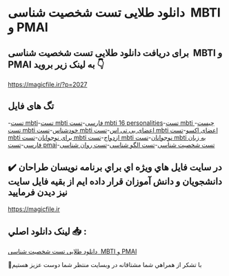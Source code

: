 # دانلود طلایی تست شخصیت شناسی  MBTI و PMAI

## برای دریافت دانلود طلایی تست شخصیت شناسی  MBTI و PMAI به لینک زیر بروید 👇

https://magicfile.ir/?p=2027

## تگ های فایل

-[تست mbti](https://magicfile.ir/product/%d8%aa%d8%b3%d8%aa-%d8%b4%d8%ae%d8%b5%d9%8a%d8%aa-%d8%b4%d9%86%d8%a7%d8%b3%d9%8a-mbti-%d9%88-pmai/)-[تست mbti فارسی](https://magicfile.ir/product/%d8%aa%d8%b3%d8%aa-%d8%b4%d8%ae%d8%b5%d9%8a%d8%aa-%d8%b4%d9%86%d8%a7%d8%b3%d9%8a-mbti-%d9%88-pmai/)-[تست mbti 16 personalities](https://magicfile.ir/product/%d8%aa%d8%b3%d8%aa-%d8%b4%d8%ae%d8%b5%d9%8a%d8%aa-%d8%b4%d9%86%d8%a7%d8%b3%d9%8a-mbti-%d9%88-pmai/)-[تست mbti چیست](https://magicfile.ir/product/%d8%aa%d8%b3%d8%aa-%d8%b4%d8%ae%d8%b5%d9%8a%d8%aa-%d8%b4%d9%86%d8%a7%d8%b3%d9%8a-mbti-%d9%88-pmai/)-[تست mbti خودشناس](https://magicfile.ir/product/%d8%aa%d8%b3%d8%aa-%d8%b4%d8%ae%d8%b5%d9%8a%d8%aa-%d8%b4%d9%86%d8%a7%d8%b3%d9%8a-mbti-%d9%88-pmai/)-[تست mbti اعضای بی تی اس](https://magicfile.ir/product/%d8%aa%d8%b3%d8%aa-%d8%b4%d8%ae%d8%b5%d9%8a%d8%aa-%d8%b4%d9%86%d8%a7%d8%b3%d9%8a-mbti-%d9%88-pmai/)-[تست mbti اعضای اکسو](https://magicfile.ir/product/%d8%aa%d8%b3%d8%aa-%d8%b4%d8%ae%d8%b5%d9%8a%d8%aa-%d8%b4%d9%86%d8%a7%d8%b3%d9%8a-mbti-%d9%88-pmai/)-[تست mbti برای نوجوانان](https://magicfile.ir/product/%d8%aa%d8%b3%d8%aa-%d8%b4%d8%ae%d8%b5%d9%8a%d8%aa-%d8%b4%d9%86%d8%a7%d8%b3%d9%8a-mbti-%d9%88-pmai/)-[تست mbti ازدواج](https://magicfile.ir/product/%d8%aa%d8%b3%d8%aa-%d8%b4%d8%ae%d8%b5%d9%8a%d8%aa-%d8%b4%d9%86%d8%a7%d8%b3%d9%8a-mbti-%d9%88-pmai/)-[تست mbti نوجوانان](https://magicfile.ir/product/%d8%aa%d8%b3%d8%aa-%d8%b4%d8%ae%d8%b5%d9%8a%d8%aa-%d8%b4%d9%86%d8%a7%d8%b3%d9%8a-mbti-%d9%88-pmai/)-[تست mbti به زبان فارسی](https://magicfile.ir/product/%d8%aa%d8%b3%d8%aa-%d8%b4%d8%ae%d8%b5%d9%8a%d8%aa-%d8%b4%d9%86%d8%a7%d8%b3%d9%8a-mbti-%d9%88-pmai/)-[تست pmai](https://magicfile.ir/product/%d8%aa%d8%b3%d8%aa-%d8%b4%d8%ae%d8%b5%d9%8a%d8%aa-%d8%b4%d9%86%d8%a7%d8%b3%d9%8a-mbti-%d9%88-pmai/)-[تست شخصیت شناسی](https://magicfile.ir/product/%d8%aa%d8%b3%d8%aa-%d8%b4%d8%ae%d8%b5%d9%8a%d8%aa-%d8%b4%d9%86%d8%a7%d8%b3%d9%8a-mbti-%d9%88-pmai/)-[تست الگو شناسی](https://magicfile.ir/product/%d8%aa%d8%b3%d8%aa-%d8%b4%d8%ae%d8%b5%d9%8a%d8%aa-%d8%b4%d9%86%d8%a7%d8%b3%d9%8a-mbti-%d9%88-pmai/)-[تست روان شناسی](https://magicfile.ir/product/%d8%aa%d8%b3%d8%aa-%d8%b4%d8%ae%d8%b5%d9%8a%d8%aa-%d8%b4%d9%86%d8%a7%d8%b3%d9%8a-mbti-%d9%88-pmai/)

## ✔️ در سايت فايل هاي ويژه اي براي برنامه نويسان طراحان دانشجويان و دانش آموزان قرار داده ايم از بقيه فايل سايت نيز ديدن فرماييد

https://magicfile.ir


## لينک دانلود اصلي 📥 :

[دانلود طلایی تست شخصیت شناسی  MBTI و PMAI](https://magicfile.ir/product/%d8%aa%d8%b3%d8%aa-%d8%b4%d8%ae%d8%b5%d9%8a%d8%aa-%d8%b4%d9%86%d8%a7%d8%b3%d9%8a-mbti-%d9%88-pmai/) 


🙏با تشکر از همراهي شما مشتاقانه در وبسایت منتظر شما دوست عزیز هستیم

